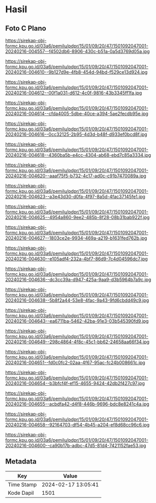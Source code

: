 # Hasil

## Foto C Plano

https://sirekap-obj-formc.kpu.go.id/03a6/pemilu/pdpr/15/01/09/20/47/1501092047001-20240216-004557--f4502db6-8906-430c-b51a-0a5d3769d05a.jpg

https://sirekap-obj-formc.kpu.go.id/03a6/pemilu/pdpr/15/01/09/20/47/1501092047001-20240216-004610--9b127d9e-4fb8-454d-94bd-f529ce13d924.jpg

https://sirekap-obj-formc.kpu.go.id/03a6/pemilu/pdpr/15/01/09/20/47/1501092047001-20240216-004612--00f1a031-d612-4c0f-9816-43b3345ff1fa.jpg

https://sirekap-obj-formc.kpu.go.id/03a6/pemilu/pdpr/15/01/09/20/47/1501092047001-20240216-004614--cfda4005-5dbe-40ce-a394-5ae2fecdb95e.jpg

https://sirekap-obj-formc.kpu.go.id/03a6/pemilu/pdpr/15/01/09/20/47/1501092047001-20240216-004616--0cc32125-2b95-4d3d-b48f-d933ef0bcd8f.jpg

https://sirekap-obj-formc.kpu.go.id/03a6/pemilu/pdpr/15/01/09/20/47/1501092047001-20240216-004618--4360ba5b-e4cc-4304-ab68-ebd7c85a3334.jpg

https://sirekap-obj-formc.kpu.go.id/03a6/pemilu/pdpr/15/01/09/20/47/1501092047001-20240216-004620--aaaf75f5-b732-4c17-ad0c-c91b7470089a.jpg

https://sirekap-obj-formc.kpu.go.id/03a6/pemilu/pdpr/15/01/09/20/47/1501092047001-20240216-004623--a3e43d30-d0fa-4f97-8a5d-4fac37145fe1.jpg

https://sirekap-obj-formc.kpu.go.id/03a6/pemilu/pdpr/15/01/09/20/47/1501092047001-20240216-004625--4954a860-9ee2-485b-8f28-08b31bab922f.jpg

https://sirekap-obj-formc.kpu.go.id/03a6/pemilu/pdpr/15/01/09/20/47/1501092047001-20240216-004627--1803ce2e-9934-469a-a219-b1631fed762b.jpg

https://sirekap-obj-formc.kpu.go.id/03a6/pemilu/pdpr/15/01/09/20/47/1501092047001-20240216-004630--e105adf4-232a-4bf7-86d9-7c4d04596dc7.jpg

https://sirekap-obj-formc.kpu.go.id/03a6/pemilu/pdpr/15/01/09/20/47/1501092047001-20240216-004636--dc3cc39a-d947-425a-9aa9-d3b5964b7a9c.jpg

https://sirekap-obj-formc.kpu.go.id/03a6/pemilu/pdpr/15/01/09/20/47/1501092047001-20240216-004638--5b8f2a44-53e8-4fac-9a43-9fd6cbdd49c9.jpg

https://sirekap-obj-formc.kpu.go.id/03a6/pemilu/pdpr/15/01/09/20/47/1501092047001-20240216-004643--ea6711ba-5462-42ba-91e3-03b545390fd9.jpg

https://sirekap-obj-formc.kpu.go.id/03a6/pemilu/pdpr/15/01/09/20/47/1501092047001-20240216-004649--298c4864-4f8c-45c1-bb62-24658aa66f34.jpg

https://sirekap-obj-formc.kpu.go.id/03a6/pemilu/pdpr/15/01/09/20/47/1501092047001-20240216-004651--fd0c0fc2-02aa-4f67-95ac-fc24b008661c.jpg

https://sirekap-obj-formc.kpu.go.id/03a6/pemilu/pdpr/15/01/09/20/47/1501092047001-20240216-004654--b3bfcf4f-ef15-4655-9424-42db2f427c97.jpg

https://sirekap-obj-formc.kpu.go.id/03a6/pemilu/pdpr/15/01/09/20/47/1501092047001-20240216-004655--acbdfa42-d4f8-446b-9696-bdc8e8241c4a.jpg

https://sirekap-obj-formc.kpu.go.id/03a6/pemilu/pdpr/15/01/09/20/47/1501092047001-20240216-004658--92164703-df54-4b45-a204-ef8d68cc96c6.jpg

https://sirekap-obj-formc.kpu.go.id/03a6/pemilu/pdpr/15/01/09/20/47/1501092047001-20240216-004600--ca90b17b-adbc-47d5-81d4-7421152fae53.jpg


## Metadata

| Key        | Value               |
| ---------- | ------------------- |
| Time Stamp | 2024-02-17 13:05:41 |
| Kode Dapil | 1501                |



